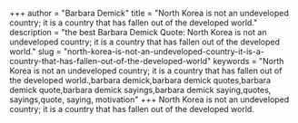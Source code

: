 +++
author = "Barbara Demick"
title = "North Korea is not an undeveloped country; it is a country that has fallen out of the developed world."
description = "the best Barbara Demick Quote: North Korea is not an undeveloped country; it is a country that has fallen out of the developed world."
slug = "north-korea-is-not-an-undeveloped-country-it-is-a-country-that-has-fallen-out-of-the-developed-world"
keywords = "North Korea is not an undeveloped country; it is a country that has fallen out of the developed world.,barbara demick,barbara demick quotes,barbara demick quote,barbara demick sayings,barbara demick saying,quotes, sayings,quote, saying, motivation"
+++
North Korea is not an undeveloped country; it is a country that has fallen out of the developed world.
